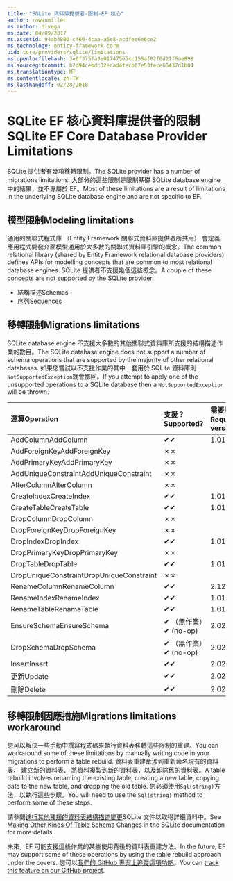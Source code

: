 ```yaml
---
title: "SQLite 資料庫提供者-限制-EF 核心"
author: rowanmiller
ms.author: divega
ms.date: 04/09/2017
ms.assetid: 94ab4800-c460-4caa-a5e8-acdfee6e6ce2
ms.technology: entity-framework-core
uid: core/providers/sqlite/limitations
ms.openlocfilehash: 3e0f375fa3e01747565cc158af02f6d21f6ae898
ms.sourcegitcommit: b2d94cebdc32edad4fecb07e53fece66437d1b04
ms.translationtype: MT
ms.contentlocale: zh-TW
ms.lasthandoff: 02/28/2018
---
```

# <a name="sqlite-ef-core-database-provider-limitations"></a><span data-ttu-id="5cd3e-102">SQLite EF 核心資料庫提供者的限制</span><span class="sxs-lookup"><span data-stu-id="5cd3e-102">SQLite EF Core Database Provider Limitations</span></span>

<span data-ttu-id="5cd3e-103">SQLite 提供者有幾項移轉限制。</span><span class="sxs-lookup"><span data-stu-id="5cd3e-103">The SQLite provider has a number of migrations limitations.</span></span> <span data-ttu-id="5cd3e-104">大部分的這些限制是限制基礎 SQLite database engine 中的結果，並不專屬於 EF。</span><span class="sxs-lookup"><span data-stu-id="5cd3e-104">Most of these limitations are a result of limitations in the underlying SQLite database engine and are not specific to EF.</span></span>

## <a name="modeling-limitations"></a><span data-ttu-id="5cd3e-105">模型限制</span><span class="sxs-lookup"><span data-stu-id="5cd3e-105">Modeling limitations</span></span>

<span data-ttu-id="5cd3e-106">通用的關聯式程式庫 （Entity Framework 關聯式資料庫提供者所共用） 會定義應用程式開發介面模型通用於大多數的關聯式資料庫引擎的概念。</span><span class="sxs-lookup"><span data-stu-id="5cd3e-106">The common relational library (shared by Entity Framework relational database providers) defines APIs for modelling concepts that are common to most relational database engines.</span></span> <span data-ttu-id="5cd3e-107">SQLite 提供者不支援幾個這些概念。</span><span class="sxs-lookup"><span data-stu-id="5cd3e-107">A couple of these concepts are not supported by the SQLite provider.</span></span>

* <span data-ttu-id="5cd3e-108">結構描述</span><span class="sxs-lookup"><span data-stu-id="5cd3e-108">Schemas</span></span>
* <span data-ttu-id="5cd3e-109">序列</span><span class="sxs-lookup"><span data-stu-id="5cd3e-109">Sequences</span></span>

## <a name="migrations-limitations"></a><span data-ttu-id="5cd3e-110">移轉限制</span><span class="sxs-lookup"><span data-stu-id="5cd3e-110">Migrations limitations</span></span>

<span data-ttu-id="5cd3e-111">SQLite database engine 不支援大多數的其他關聯式資料庫所支援的結構描述作業的數目。</span><span class="sxs-lookup"><span data-stu-id="5cd3e-111">The SQLite database engine does not support a number of schema operations that are supported by the majority of other relational databases.</span></span> <span data-ttu-id="5cd3e-112">如果您嘗試以不支援作業的其中一套用於 SQLite 資料庫則`NotSupportedException`就會擲回。</span><span class="sxs-lookup"><span data-stu-id="5cd3e-112">If you attempt to apply one of the unsupported operations to a SQLite database then a `NotSupportedException` will be thrown.</span></span>

| <span data-ttu-id="5cd3e-113">運算</span><span class="sxs-lookup"><span data-stu-id="5cd3e-113">Operation</span></span>            | <span data-ttu-id="5cd3e-114">支援？</span><span class="sxs-lookup"><span data-stu-id="5cd3e-114">Supported?</span></span> | <span data-ttu-id="5cd3e-115">需要版本</span><span class="sxs-lookup"><span data-stu-id="5cd3e-115">Requires version</span></span> |
|:---------------------|:-----------|:-----------------|
| <span data-ttu-id="5cd3e-116">AddColumn</span><span class="sxs-lookup"><span data-stu-id="5cd3e-116">AddColumn</span></span>            | <span data-ttu-id="5cd3e-117">✔</span><span class="sxs-lookup"><span data-stu-id="5cd3e-117">✔</span></span>          | <span data-ttu-id="5cd3e-118">1.0</span><span class="sxs-lookup"><span data-stu-id="5cd3e-118">1.0</span></span>              |
| <span data-ttu-id="5cd3e-119">AddForeignKey</span><span class="sxs-lookup"><span data-stu-id="5cd3e-119">AddForeignKey</span></span>        | <span data-ttu-id="5cd3e-120">✗</span><span class="sxs-lookup"><span data-stu-id="5cd3e-120">✗</span></span>          |                  |
| <span data-ttu-id="5cd3e-121">AddPrimaryKey</span><span class="sxs-lookup"><span data-stu-id="5cd3e-121">AddPrimaryKey</span></span>        | <span data-ttu-id="5cd3e-122">✗</span><span class="sxs-lookup"><span data-stu-id="5cd3e-122">✗</span></span>          |                  |
| <span data-ttu-id="5cd3e-123">AddUniqueConstraint</span><span class="sxs-lookup"><span data-stu-id="5cd3e-123">AddUniqueConstraint</span></span>  | <span data-ttu-id="5cd3e-124">✗</span><span class="sxs-lookup"><span data-stu-id="5cd3e-124">✗</span></span>          |                  |
| <span data-ttu-id="5cd3e-125">AlterColumn</span><span class="sxs-lookup"><span data-stu-id="5cd3e-125">AlterColumn</span></span>          | <span data-ttu-id="5cd3e-126">✗</span><span class="sxs-lookup"><span data-stu-id="5cd3e-126">✗</span></span>          |                  |
| <span data-ttu-id="5cd3e-127">CreateIndex</span><span class="sxs-lookup"><span data-stu-id="5cd3e-127">CreateIndex</span></span>          | <span data-ttu-id="5cd3e-128">✔</span><span class="sxs-lookup"><span data-stu-id="5cd3e-128">✔</span></span>          | <span data-ttu-id="5cd3e-129">1.0</span><span class="sxs-lookup"><span data-stu-id="5cd3e-129">1.0</span></span>              |
| <span data-ttu-id="5cd3e-130">CreateTable</span><span class="sxs-lookup"><span data-stu-id="5cd3e-130">CreateTable</span></span>          | <span data-ttu-id="5cd3e-131">✔</span><span class="sxs-lookup"><span data-stu-id="5cd3e-131">✔</span></span>          | <span data-ttu-id="5cd3e-132">1.0</span><span class="sxs-lookup"><span data-stu-id="5cd3e-132">1.0</span></span>              |
| <span data-ttu-id="5cd3e-133">DropColumn</span><span class="sxs-lookup"><span data-stu-id="5cd3e-133">DropColumn</span></span>           | <span data-ttu-id="5cd3e-134">✗</span><span class="sxs-lookup"><span data-stu-id="5cd3e-134">✗</span></span>          |                  |
| <span data-ttu-id="5cd3e-135">DropForeignKey</span><span class="sxs-lookup"><span data-stu-id="5cd3e-135">DropForeignKey</span></span>       | <span data-ttu-id="5cd3e-136">✗</span><span class="sxs-lookup"><span data-stu-id="5cd3e-136">✗</span></span>          |                  |
| <span data-ttu-id="5cd3e-137">DropIndex</span><span class="sxs-lookup"><span data-stu-id="5cd3e-137">DropIndex</span></span>            | <span data-ttu-id="5cd3e-138">✔</span><span class="sxs-lookup"><span data-stu-id="5cd3e-138">✔</span></span>          | <span data-ttu-id="5cd3e-139">1.0</span><span class="sxs-lookup"><span data-stu-id="5cd3e-139">1.0</span></span>              |
| <span data-ttu-id="5cd3e-140">DropPrimaryKey</span><span class="sxs-lookup"><span data-stu-id="5cd3e-140">DropPrimaryKey</span></span>       | <span data-ttu-id="5cd3e-141">✗</span><span class="sxs-lookup"><span data-stu-id="5cd3e-141">✗</span></span>          |                  |
| <span data-ttu-id="5cd3e-142">DropTable</span><span class="sxs-lookup"><span data-stu-id="5cd3e-142">DropTable</span></span>            | <span data-ttu-id="5cd3e-143">✔</span><span class="sxs-lookup"><span data-stu-id="5cd3e-143">✔</span></span>          | <span data-ttu-id="5cd3e-144">1.0</span><span class="sxs-lookup"><span data-stu-id="5cd3e-144">1.0</span></span>              |
| <span data-ttu-id="5cd3e-145">DropUniqueConstraint</span><span class="sxs-lookup"><span data-stu-id="5cd3e-145">DropUniqueConstraint</span></span> | <span data-ttu-id="5cd3e-146">✗</span><span class="sxs-lookup"><span data-stu-id="5cd3e-146">✗</span></span>          |                  |
| <span data-ttu-id="5cd3e-147">RenameColumn</span><span class="sxs-lookup"><span data-stu-id="5cd3e-147">RenameColumn</span></span>         | <span data-ttu-id="5cd3e-148">✔</span><span class="sxs-lookup"><span data-stu-id="5cd3e-148">✔</span></span>          | <span data-ttu-id="5cd3e-149">2.1</span><span class="sxs-lookup"><span data-stu-id="5cd3e-149">2.1</span></span>              |
| <span data-ttu-id="5cd3e-150">RenameIndex</span><span class="sxs-lookup"><span data-stu-id="5cd3e-150">RenameIndex</span></span>          | <span data-ttu-id="5cd3e-151">✔</span><span class="sxs-lookup"><span data-stu-id="5cd3e-151">✔</span></span>          | <span data-ttu-id="5cd3e-152">1.0</span><span class="sxs-lookup"><span data-stu-id="5cd3e-152">1.0</span></span>              |
| <span data-ttu-id="5cd3e-153">RenameTable</span><span class="sxs-lookup"><span data-stu-id="5cd3e-153">RenameTable</span></span>          | <span data-ttu-id="5cd3e-154">✔</span><span class="sxs-lookup"><span data-stu-id="5cd3e-154">✔</span></span>          | <span data-ttu-id="5cd3e-155">1.0</span><span class="sxs-lookup"><span data-stu-id="5cd3e-155">1.0</span></span>              |
| <span data-ttu-id="5cd3e-156">EnsureSchema</span><span class="sxs-lookup"><span data-stu-id="5cd3e-156">EnsureSchema</span></span>         | <span data-ttu-id="5cd3e-157">✔ （無作業）</span><span class="sxs-lookup"><span data-stu-id="5cd3e-157">✔ (no-op)</span></span>  | <span data-ttu-id="5cd3e-158">2.0</span><span class="sxs-lookup"><span data-stu-id="5cd3e-158">2.0</span></span>              |
| <span data-ttu-id="5cd3e-159">DropSchema</span><span class="sxs-lookup"><span data-stu-id="5cd3e-159">DropSchema</span></span>           | <span data-ttu-id="5cd3e-160">✔ （無作業）</span><span class="sxs-lookup"><span data-stu-id="5cd3e-160">✔ (no-op)</span></span>  | <span data-ttu-id="5cd3e-161">2.0</span><span class="sxs-lookup"><span data-stu-id="5cd3e-161">2.0</span></span>              |
| <span data-ttu-id="5cd3e-162">Insert</span><span class="sxs-lookup"><span data-stu-id="5cd3e-162">Insert</span></span>               | <span data-ttu-id="5cd3e-163">✔</span><span class="sxs-lookup"><span data-stu-id="5cd3e-163">✔</span></span>          | <span data-ttu-id="5cd3e-164">2.0</span><span class="sxs-lookup"><span data-stu-id="5cd3e-164">2.0</span></span>              |
| <span data-ttu-id="5cd3e-165">更新</span><span class="sxs-lookup"><span data-stu-id="5cd3e-165">Update</span></span>               | <span data-ttu-id="5cd3e-166">✔</span><span class="sxs-lookup"><span data-stu-id="5cd3e-166">✔</span></span>          | <span data-ttu-id="5cd3e-167">2.0</span><span class="sxs-lookup"><span data-stu-id="5cd3e-167">2.0</span></span>              |
| <span data-ttu-id="5cd3e-168">刪除</span><span class="sxs-lookup"><span data-stu-id="5cd3e-168">Delete</span></span>               | <span data-ttu-id="5cd3e-169">✔</span><span class="sxs-lookup"><span data-stu-id="5cd3e-169">✔</span></span>          | <span data-ttu-id="5cd3e-170">2.0</span><span class="sxs-lookup"><span data-stu-id="5cd3e-170">2.0</span></span>              |

## <a name="migrations-limitations-workaround"></a><span data-ttu-id="5cd3e-171">移轉限制因應措施</span><span class="sxs-lookup"><span data-stu-id="5cd3e-171">Migrations limitations workaround</span></span>

<span data-ttu-id="5cd3e-172">您可以解決一些手動中撰寫程式碼來執行資料表移轉這些限制的重建。</span><span class="sxs-lookup"><span data-stu-id="5cd3e-172">You can workaround some of these limitations by manually writing code in your migrations to perform a table rebuild.</span></span> <span data-ttu-id="5cd3e-173">資料表重建牽涉到重新命名現有的資料表、 建立新的資料表、 將資料複製到新的資料表，以及卸除舊的資料表。</span><span class="sxs-lookup"><span data-stu-id="5cd3e-173">A table rebuild involves renaming the existing table, creating a new table, copying data to the new table, and dropping the old table.</span></span> <span data-ttu-id="5cd3e-174">您必須使用`Sql(string)`方法，以執行這些步驟。</span><span class="sxs-lookup"><span data-stu-id="5cd3e-174">You will need to use the `Sql(string)` method to perform some of these steps.</span></span>

<span data-ttu-id="5cd3e-175">請參閱[進行其他種類的資料表結構描述變更](http://sqlite.org/lang_altertable.html#otheralter)SQLite 文件以取得詳細資料中。</span><span class="sxs-lookup"><span data-stu-id="5cd3e-175">See [Making Other Kinds Of Table Schema Changes](http://sqlite.org/lang_altertable.html#otheralter) in the SQLite documentation for more details.</span></span>

<span data-ttu-id="5cd3e-176">未來，EF 可能支援這些作業的某些使用背後的資料表重建方法。</span><span class="sxs-lookup"><span data-stu-id="5cd3e-176">In the future, EF may support some of these operations by using the table rebuild approach under the covers.</span></span> <span data-ttu-id="5cd3e-177">您可以[我們的 GitHub 專案上追蹤這項功能](https://github.com/aspnet/EntityFrameworkCore/issues/329)。</span><span class="sxs-lookup"><span data-stu-id="5cd3e-177">You can [track this feature on our GitHub project](https://github.com/aspnet/EntityFrameworkCore/issues/329).</span></span>
